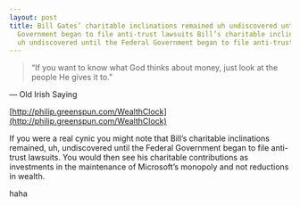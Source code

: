 ```yaml
---
layout: post
title: Bill Gates’ charitable inclinations remained uh undiscovered until the Federal
  Government began to file anti-trust lawsuits Bill’s charitable inclinations remained
  uh undiscovered until the Federal Government began to file anti-trust lawsuits
---
```


>“If you want to know what God thinks about money, just look at the people He gives it to.”

  — Old Irish Saying

  

[http://philip.greenspun.com/WealthClock](http://philip.greenspun.com/WealthClock)

  

  

If you were a real cynic you might note that Bill’s charitable inclinations remained, uh, undiscovered until the Federal Government began to file anti-trust lawsuits. You would then see his charitable contributions as investments in the maintenance of Microsoft’s monopoly and not reductions in wealth.

haha
